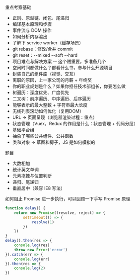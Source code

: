 重点考察基础
* 正则、原型链、闭包、尾递归
* 编译基本原理和步骤
* 事件流与 DOM 操作
* 如何分析内存溢出
* 了解下 service worker（缓存场景）
* git rebase：修改/合并 commit
* git reset：--mixed --soft --hard
* 项目难点与解决方案 -- 这个贼重要，多准备几个
* 空闲时间都做什么？都看什么书，参与什么开源项目
* 封装自己的组件库（视觉、交互）
* 离职的原因，上一家公司的月薪 + 年终奖
* 你的职业规划是什么？如果你担任技术部组长，你要怎么做
* 树遍历：深度优先、广度优先
* 二叉树：前序遍历、中序遍历、后序遍历
* 能够表示的最大整数 + 字符串最大长度
* 无线列表滚动如何优化（复用DOM）
* URL -> 页面呈现（浏览器渲染过程：重点）
* 状态管理（Vuex，Redux 的作用是什么：状态管理 + 代码分层）
* 基础平台组
* 抽象了哪些公共组件、公共函数
* 类和对象 => 草图和房子，JS 是如何模拟的

题目
* 大数相加
* 统计英文单词
* 元素拖拽与位置判断
* 递归、尾递归
* 垂直居中（兼容 IE8 写法）

如何阻止 Promise 进一步执行，可以回顾一下手写 Promise 原理
```js
function delay() {
    return new Promise((resolve, reject) => {
        setTimeout(() => {
            resolve(1)
        })
    })
}
delay().then(res => {
    console.log(res)
    throw new Error('error')
}).catch(err => {
    console.log(err)
}).then(res => {
    console.log(2)
})
```